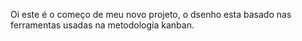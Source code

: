 Oi este é o começo de meu novo projeto, o dsenho esta basado nas ferramentas usadas na metodologia kanban.
